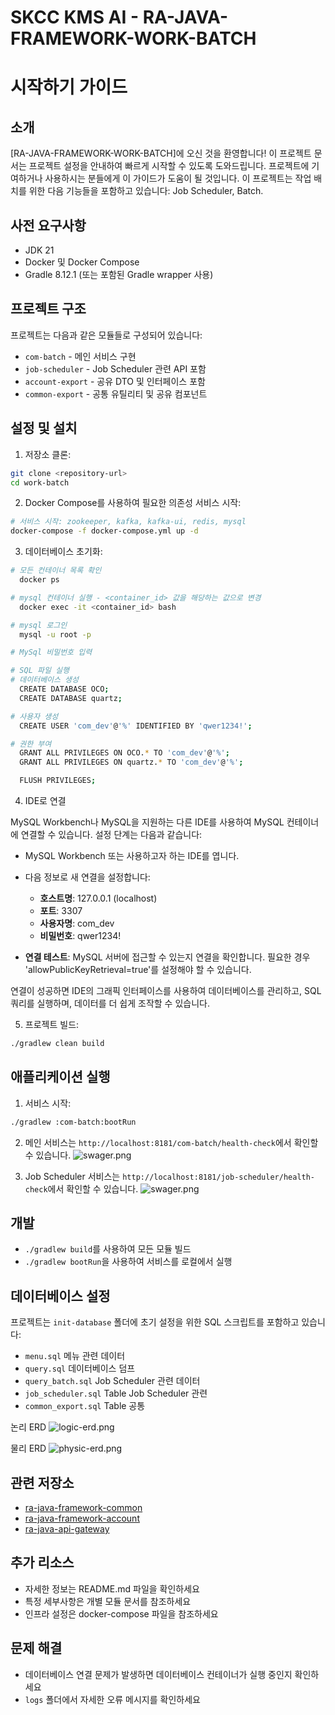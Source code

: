 # SKCC KMS AI - RA-JAVA-FRAMEWORK-WORK-BATCH

# 시작하기 가이드
## 소개

[RA-JAVA-FRAMEWORK-WORK-BATCH]에 오신 것을 환영합니다!
이 프로젝트 문서는 프로젝트 설정을 안내하여 빠르게 시작할 수 있도록 도와드립니다. 프로젝트에 기여하거나 사용하시는 분들에게 이 가이드가 도움이 될 것입니다.
이 프로젝트는 작업 배치를 위한 다음 기능들을 포함하고 있습니다: Job Scheduler, Batch.

## 사전 요구사항

- JDK 21
- Docker 및 Docker Compose
- Gradle 8.12.1 (또는 포함된 Gradle wrapper 사용)

## 프로젝트 구조

프로젝트는 다음과 같은 모듈들로 구성되어 있습니다:

- `com-batch` - 메인 서비스 구현
- `job-scheduler` - Job Scheduler 관련 API 포함
- `account-export` - 공유 DTO 및 인터페이스 포함
- `common-export` - 공통 유틸리티 및 공유 컴포넌트

## 설정 및 설치

1. 저장소 클론:

```bash
git clone <repository-url>
cd work-batch
```

2. Docker Compose를 사용하여 필요한 의존성 서비스 시작:

```bash
# 서비스 시작: zookeeper, kafka, kafka-ui, redis, mysql
docker-compose -f docker-compose.yml up -d
```

3. 데이터베이스 초기화:

```bash
# 모든 컨테이너 목록 확인
  docker ps

# mysql 컨테이너 실행 - <container_id> 값을 해당하는 값으로 변경
  docker exec -it <container_id> bash

# mysql 로그인
  mysql -u root -p

# MySql 비밀번호 입력

# SQL 파일 실행
# 데이터베이스 생성
  CREATE DATABASE OCO;
  CREATE DATABASE quartz;

# 사용자 생성
  CREATE USER 'com_dev'@'%' IDENTIFIED BY 'qwer1234!';

# 권한 부여
  GRANT ALL PRIVILEGES ON OCO.* TO 'com_dev'@'%';  
  GRANT ALL PRIVILEGES ON quartz.* TO 'com_dev'@'%';

  FLUSH PRIVILEGES;
```

4. IDE로 연결

MySQL Workbench나 MySQL을 지원하는 다른 IDE를 사용하여 MySQL 컨테이너에 연결할 수 있습니다.
설정 단계는 다음과 같습니다:

- MySQL Workbench 또는 사용하고자 하는 IDE를 엽니다.
- 다음 정보로 새 연결을 설정합니다:
    - **호스트명**: 127.0.0.1 (localhost)
    - **포트**: 3307
    - **사용자명**: com_dev
    - **비밀번호**: qwer1234!

- **연결 테스트**: MySQL 서버에 접근할 수 있는지 연결을 확인합니다.
  필요한 경우 'allowPublicKeyRetrieval=true'를 설정해야 할 수 있습니다.

연결이 성공하면 IDE의 그래픽 인터페이스를 사용하여 데이터베이스를 관리하고, SQL 쿼리를 실행하며, 데이터를 더 쉽게 조작할 수 있습니다.

5. 프로젝트 빌드:

```bash
./gradlew clean build
```

## 애플리케이션 실행

1. 서비스 시작:

```bash
./gradlew :com-batch:bootRun
```

2. 메인 서비스는 `http://localhost:8181/com-batch/health-check`에서 확인할 수 있습니다.
   ![swager.png](docs/imgs/HealthCheckComBatch.png)

3. Job Scheduler 서비스는 `http://localhost:8181/job-scheduler/health-check`에서 확인할 수 있습니다.
   ![swager.png](docs/imgs/HealthCheckJobScheduler.png)

## 개발

- `./gradlew build`를 사용하여 모든 모듈 빌드
- `./gradlew bootRun`을 사용하여 서비스를 로컬에서 실행

## 데이터베이스 설정

프로젝트는 `init-database` 폴더에 초기 설정을 위한 SQL 스크립트를 포함하고 있습니다:

- `menu.sql` 메뉴 관련 데이터
- `query.sql` 데이터베이스 덤프
- `query_batch.sql` Job Scheduler 관련 데이터
- `job_scheduler.sql` Table Job Scheduler 관련
- `common_export.sql` Table 공통

논리 ERD
![logic-erd.png](docs/imgs/logic-erd.png)

물리 ERD
![physic-erd.png](docs/imgs/physic-erd.png)

## 관련 저장소

- [ra-java-framework-common](https://github.com/skccmygit/ra-java-framework-common)
- [ra-java-framework-account](https://github.com/skccmygit/ra-java-framework-account)
- [ra-java-api-gateway](https://github.com/skccmygit/ra-java-api-gateway)

## 추가 리소스

- 자세한 정보는 README.md 파일을 확인하세요
- 특정 세부사항은 개별 모듈 문서를 참조하세요
- 인프라 설정은 docker-compose 파일을 참조하세요

## 문제 해결

- 데이터베이스 연결 문제가 발생하면 데이터베이스 컨테이너가 실행 중인지 확인하세요
- `logs` 폴더에서 자세한 오류 메시지를 확인하세요
